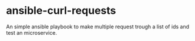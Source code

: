 # ansible-curl-requests
An simple ansible playbook to make multiple request trough a list of ids and test an microservice.
